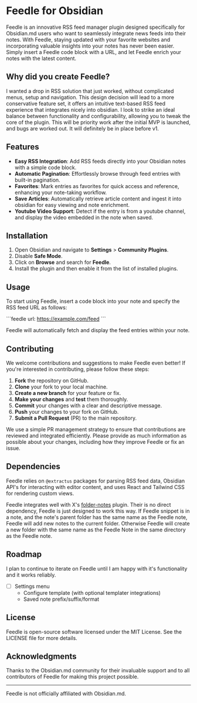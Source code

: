 # Feedle for Obsidian

Feedle is an innovative RSS feed manager plugin designed specifically for Obsidian.md users who want to seamlessly integrate news feeds into their notes. With Feedle, staying updated with your favorite websites and incorporating valuable insights into your notes has never been easier. Simply insert a Feedle code block with a URL, and let Feedle enrich your notes with the latest content.

## Why did you create Feedle?

I wanted a drop in RSS solution that just worked, without complicated menus, setup and navigation. This design decision will lead to a more conservative feature set, it offers an intuitive text-based RSS feed experience that integrates nicely into obsidian. I look to strike an ideal balance between functionality and configurability, allowing you to tweak the core of the plugin. This will be priority work after the initial MVP is launched, and bugs are worked out. It will definitely be in place before v1.

## Features

- **Easy RSS Integration**: Add RSS feeds directly into your Obsidian notes with a simple code block.
- **Automatic Pagination**: Effortlessly browse through feed entries with built-in pagination.
- **Favorites**: Mark entries as favorites for quick access and reference, enhancing your note-taking workflow.
- **Save Articles**: Automatically retrieve article content and ingest it into obsidian for easy viewing and note enrichment.
- **Youtube Video Support**: Detect if the entry is from a youtube channel, and display the video embedded in the note when saved.

## Installation

1. Open Obsidian and navigate to **Settings** > **Community Plugins**.
2. Disable **Safe Mode**.
3. Click on **Browse** and search for **Feedle**.
4. Install the plugin and then enable it from the list of installed plugins.

## Usage

To start using Feedle, insert a code block into your note and specify the RSS feed URL as follows:

\`\`\`feedle
url: https://example.com/feed
\`\`\`

Feedle will automatically fetch and display the feed entries within your note.

## Contributing

We welcome contributions and suggestions to make Feedle even better! If you're interested in contributing, please follow these steps:

1. **Fork** the repository on GitHub.
2. **Clone** your fork to your local machine.
3. **Create a new branch** for your feature or fix.
4. **Make your changes** and **test** them thoroughly.
5. **Commit** your changes with a clear and descriptive message.
6. **Push** your changes to your fork on GitHub.
7. **Submit a Pull Request** (PR) to the main repository.

We use a simple PR management strategy to ensure that contributions are reviewed and integrated efficiently. Please provide as much information as possible about your changes, including how they improve Feedle or fix an issue.

## Dependencies

Feedle relies on `@extractus` packages for parsing RSS feed data, Obsidian API's for interacting with editor content, and uses React and Tailwind CSS for rendering custom views.

Feedle integrates well with X's [folder-notes]() plugin. Their is no direct dependency, Feedle is just designed to work this way. If Feedle snippet is in a note, and the note's parent folder has the same name as the Feedle note, Feedle will add new notes to the current folder. Otherwise Feedle will create a new folder with the same name as the Feedle Note in the same directory as the Feedle note.

## Roadmap

I plan to continue to iterate on Feedle until I am happy with it's functionality and it works reliably.

 - [ ] Settings menu
 	 - Configure template (with optional templater integrations) 
	 - Saved note prefix/suffix/format

## License

Feedle is open-source software licensed under the MIT License. See the LICENSE file for more details.

## Acknowledgments

Thanks to the Obsidian.md community for their invaluable support and to all contributors of Feedle for making this project possible.

---

Feedle is not officially affiliated with Obsidian.md.
